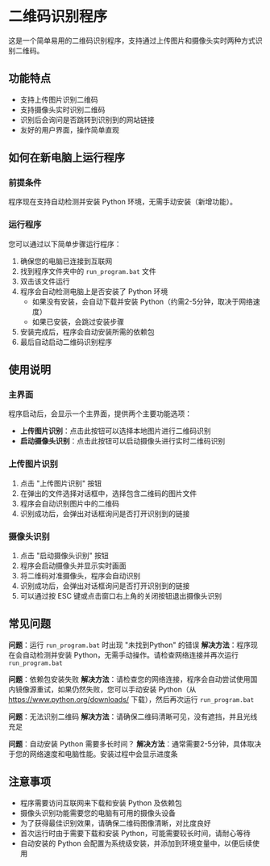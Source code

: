 # 二维码识别程序

这是一个简单易用的二维码识别程序，支持通过上传图片和摄像头实时两种方式识别二维码。

## 功能特点

- 支持上传图片识别二维码
- 支持摄像头实时识别二维码
- 识别后会询问是否跳转到识别到的网站链接
- 友好的用户界面，操作简单直观

## 如何在新电脑上运行程序

### 前提条件

程序现在支持自动检测并安装 Python 环境，无需手动安装（新增功能）。

### 运行程序

您可以通过以下简单步骤运行程序：

1. 确保您的电脑已连接到互联网
2. 找到程序文件夹中的 `run_program.bat` 文件
3. 双击该文件运行
4. 程序会自动检测电脑上是否安装了 Python 环境
   - 如果没有安装，会自动下载并安装 Python（约需2-5分钟，取决于网络速度）
   - 如果已安装，会跳过安装步骤
5. 安装完成后，程序会自动安装所需的依赖包
6. 最后自动启动二维码识别程序

## 使用说明

### 主界面

程序启动后，会显示一个主界面，提供两个主要功能选项：

- **上传图片识别**：点击此按钮可以选择本地图片进行二维码识别
- **启动摄像头识别**：点击此按钮可以启动摄像头进行实时二维码识别

### 上传图片识别

1. 点击 "上传图片识别" 按钮
2. 在弹出的文件选择对话框中，选择包含二维码的图片文件
3. 程序会自动识别图片中的二维码
4. 识别成功后，会弹出对话框询问是否打开识别到的链接

### 摄像头识别

1. 点击 "启动摄像头识别" 按钮
2. 程序会启动摄像头并显示实时画面
3. 将二维码对准摄像头，程序会自动识别
4. 识别成功后，会弹出对话框询问是否打开识别到的链接
5. 可以通过按 ESC 键或点击窗口右上角的关闭按钮退出摄像头识别

## 常见问题

**问题**：运行 `run_program.bat` 时出现 "未找到Python" 的错误
**解决方法**：程序现在会自动检测并安装 Python，无需手动操作。请检查网络连接并再次运行 `run_program.bat`

**问题**：依赖包安装失败
**解决方法**：请检查您的网络连接，程序会自动尝试使用国内镜像源重试，如果仍然失败，您可以手动安装 Python（从 https://www.python.org/downloads/ 下载），然后再次运行 `run_program.bat`

**问题**：无法识别二维码
**解决方法**：请确保二维码清晰可见，没有遮挡，并且光线充足

**问题**：自动安装 Python 需要多长时间？
**解决方法**：通常需要2-5分钟，具体取决于您的网络速度和电脑性能。安装过程中会显示进度条

## 注意事项

- 程序需要访问互联网来下载和安装 Python 及依赖包
- 摄像头识别功能需要您的电脑有可用的摄像头设备
- 为了获得最佳识别效果，请确保二维码图像清晰，对比度良好
- 首次运行时由于需要下载和安装 Python，可能需要较长时间，请耐心等待
- 自动安装的 Python 会配置为系统级安装，并添加到环境变量中，以便后续使用